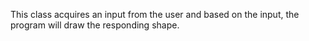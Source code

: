 This class acquires an input from the user and based on the input, the program will draw the responding shape.
